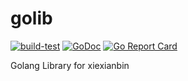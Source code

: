 # golib

[![build-test](https://github.com/xiexianbin/golib/actions/workflows/workflow.yaml/badge.svg)](https://github.com/xiexianbin/golib/actions/workflows/workflow.yaml)
[![GoDoc](https://godoc.org/github.com/xiexianbin/golib?status.svg)](https://pkg.go.dev/github.com/xiexianbin/golib)
[![Go Report Card](https://goreportcard.com/badge/github.com/xiexianbin/golib)](https://goreportcard.com/report/github.com/xiexianbin/golib)

Golang Library for xiexianbin
